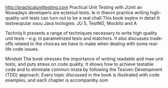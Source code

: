 
http://practicalunittesting.com
Practical Unit Testing with JUnit an
Nowadays developers are ectetout tests. le in theorn practice writing high-quality unit tests can turn out to be a real chall
This book explns in detail  tt testveopular osou Java tnologies: JU 5, TestNG, Mockito and A




Techniq
It presents a range of techniques necessary to write high quality unit tests – e.g. m parametrized tests and matchers. It also discusses trade-offs related to the choices we have to make when dealing with some real-life code issues.

Mindset
The book stresses the importance of writing readable and mae unit tests, and puts  stress on code quality. It shows how to achieve testable code and to eliminate common mista by following the Tesiven Development (TDD) approach. Every topic discussed in the book is illustrated with code examples, and each chapter is accompaniby som













